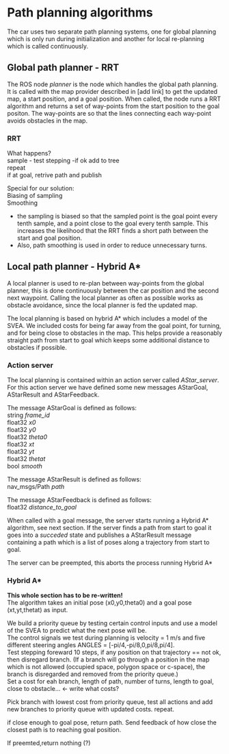 # Path planning algorithms
The car uses two separate path planning systems, one for global planning which is only run during initialization and another for local re-planning which is called continuously. 

## Global path planner - RRT
The ROS node *planner* is the node which handles the global path planning. It is called with the map provider described in [add link] to get the updated map, a start position, and a goal position. When called, the node runs a RRT algorithm and returns a set of way-points from the start position to the goal positon. The way-points are so that the lines connecting each way-point avoids obstacles in the map.  

### RRT
What happens?   
sample - test stepping -if ok add to tree  
repeat  
if at goal, retrive path and publish  

Special for our solution:  
Biasing of sampling  
Smoothing  

* the sampling is biased so that the sampled point is the goal point every tenth sample, and a point close to the goal every tenth sample. This increases the likelihood that the RRT finds a short path between the start and goal position.
* Also, path smoothing is used in order to reduce unnecessary turns.

## Local path planner - Hybrid A*
A local planner is used to re-plan between way-points from the global planner, this is done continuously between the car position and the second next waypoint. Calling the local planner as often as possible works as obstacle avoidance, since the local planner is fed the updated map. 

The local planning is based on hybrid A* which includes a model of the SVEA. We included costs for being far away from the goal point, for turning, and for being close to obstacles in the map. This helps provide a reasonably straight path from start to goal which keeps some additional distance to obstacles if possible.

### Action server
The local planning is contained within an action server called *AStar_server*. For this action server we have defined some new messages AStarGoal, AStarResult and AStarFeedback.

The message AStarGoal is defined as follows:  
string *frame_id*  
float32 *x0*  
float32 *y0*  
float32 *theta0*  
float32 *xt*  
float32 *yt*  
float32 *thetat*  
bool *smooth*

The message AStarResult is defined as follows:  
nav_msgs/Path *path*

The message AStarFeedback is defined as follows:  
float32 *distance_to_goal*

When called with a goal message, the server starts running a Hybrid A* algorithm, see next section. If the server finds a path from start to goal it goes into a *succeded* state and publishes a AStarResult message containing a path which is a list of poses along a trajectory from start to goal.

The server can be preempted, this aborts the process running Hybrid A*

### Hybrid A*

**This whole section has to be re-written!**  
The algorithm takes an initial pose (x0,y0,theta0) and a goal pose (xt,yt,thetat) as input.

We build a priority queue by testing certain control inputs and use a model of the SVEA to predict what the next pose will be.   
The control signals we test during planning is velocity = 1 m/s and five different steering angles ANGLES = [-pi/4,-pi/8,0,pi/8,pi/4].   
Test stepping foreward 10 steps, if any position on that trajectory == not ok, then disregard branch. (If a branch will go through a position in the map which is not allowed (occupied space, polygon space or c-space), the branch is disregarded and removed from the priority queue.)  
Set a cost for eah branch, length of path, number of turns, length to goal, close to obstacle... <- write what costs?

Pick branch with lowest cost from priority queue, test all actions and add new branches to priority queue with updated costs.
repeat. 

if close enough to goal pose, return path. 
Send feedback of how close the closest path is to reaching goal position. 

If preemted,return nothing (?) 
